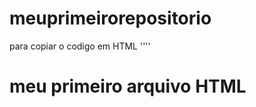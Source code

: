 # meuprimeirorepositorio
para copiar o codigo em HTML
''''
<html>
  <h1>meu primeiro arquivo HTML </h1> 
  </html
 ''''
  
